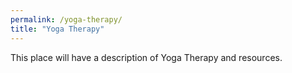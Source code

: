 ```yaml
---
permalink: /yoga-therapy/
title: "Yoga Therapy"
---
```


This place will have a description of Yoga Therapy and resources.